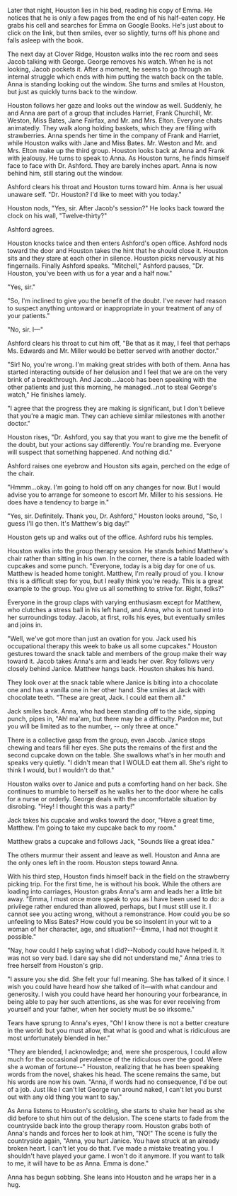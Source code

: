Later that night, Houston lies in his bed, reading his copy of Emma. He notices that he is only a few pages from the end of his half-eaten copy. He grabs his cell and searches for Emma on Google Books. He's just about to click on the link, but then smiles, ever so slightly, turns off his phone and falls asleep with the book.

The next day at Clover Ridge, Houston walks into the rec room and sees Jacob talking with George. George removes his watch. When he is not looking, Jacob pockets it. After a moment, he seems to go through an internal struggle which ends with him putting the watch back on the table. Anna is standing looking out the window. She turns and smiles at Houston, but just as quickly turns back to the window.

Houston follows her gaze and looks out the window as well. Suddenly, he and Anna are part of a group that includes Harriet, Frank Churchill, Mr. Weston, Miss Bates, Jane Fairfax, and Mr. and Mrs. Elton. Everyone chats animatedly. They walk along holding baskets, which they are filling with strawberries. Anna spends her time in the company of Frank and Harriet, while Houston walks with Jane and Miss Bates. Mr. Weston and Mr. and Mrs. Elton make up the third group. Houston looks back at Anna and Frank with jealousy. He turns to speak to Anna. As Houston turns, he finds himself face to face with Dr. Ashford. They are barely inches apart. Anna is now behind him, still staring out the window. 

Ashford clears his throat and Houston turns toward him. Anna is her usual unaware self. "Dr. Houston? I'd like to meet with you today."

Houston nods, "Yes, sir. After Jacob's session?" He looks back toward the clock on his wall, "Twelve-thirty?"

Ashford agrees.

Houston knocks twice and then enters Ashford's open office. Ashford nods toward the door and Houston takes the hint that he should close it. Houston sits and they stare at each other in silence. Houston picks nervously at his fingernails. Finally Ashford speaks. "Mitchell," Ashford pauses, "Dr. Houston, you've been with us for a  year and a half now."

"Yes, sir."

"So, I'm inclined to give you the benefit of the doubt. I've never had reason to suspect anything untoward or inappropriate in your treatment of any of your patients."

"No, sir. I—"

Ashford clears his throat to cut him off, "Be that as it may, I feel that perhaps Ms. Edwards and Mr. Miller would be better served with another doctor."

"Sir! No, you're wrong. I'm making great strides with both of them. Anna has started interacting outside of her delusion and I feel that we are on the very brink of a breakthrough. And Jacob...Jacob has been speaking with the other patients and just this morning, he managed...not to steal George's watch," He finishes lamely.

"I agree that the progress they are making is significant, but I don't believe that you're a magic man. They can achieve similar milestones with another doctor."

Houston rises, "Dr. Ashford, you say that you want to give me the benefit of the doubt, but your actions say differently. You're branding me. Everyone will suspect that something happened. And nothing did."

Ashford raises one eyebrow and Houston sits again, perched on the edge of the chair.

"Hmmm...okay. I'm going to hold off on any changes for now. But I would advise you to arrange for someone to escort Mr. Miller to his sessions. He does have a tendency to barge in."

"Yes, sir. Definitely. Thank you, Dr. Ashford," Houston looks around, "So, I guess I'll go then. It's Matthew's big day!"

Houston gets up and walks out of the office. Ashford rubs his temples.

Houston walks into the group therapy session. He stands behind Matthew's chair rather than sitting in his own. In the corner, there is a table loaded with cupcakes and some punch. "Everyone, today is a big day for one of us. Matthew is headed home tonight. Matthew, I'm really proud of you. I know this is a difficult step for you, but I really think you're ready. This is a great example to the group.  You give us all something to strive for. Right, folks?"

Everyone in the group claps with varying enthusiasm except for Matthew, who clutches a stress ball in his left hand, and Anna, who is not tuned into her surroundings today. Jacob, at first, rolls his eyes, but eventually smiles and joins in.

"Well, we've got more than just an ovation for you. Jack used his occupational therapy this week to bake us all some cupcakes." Houston gestures toward the snack table and members of the group make their way toward it. Jacob takes Anna's arm and leads her over. Roy follows very closely behind Janice. Matthew hangs back. Houston shakes his hand.

They look over at the snack table where Janice is biting into a chocolate one and has a vanilla one in her other hand. She smiles at Jack with chocolate teeth. "These are  great, Jack. I could eat them all."

Jack smiles back. Anna, who had been standing off to the side, sipping punch, pipes in, "Ah! ma'am, but there may be a difficulty. Pardon me, but you will be limited as to the number, -- only three at once."

There is a collective gasp from the group, even Jacob. Janice stops chewing and tears fill her eyes. She puts the remains of the first and the second cupcake down on the table. She swallows what's in her mouth and speaks very quietly. "I didn't mean that I WOULD eat them all. She's right to think I would, but I wouldn't do that."

Houston walks over to Janice and puts a comforting hand on her back. She continues to mumble to herself as he walks her to the door where he calls for a nurse or orderly. George deals with the uncomfortable situation by disrobing. "Hey! I thought this was a party!"

Jack takes his cupcake and walks toward the door, "Have a great time, Matthew. I'm going to take my cupcake back to my room."

Matthew grabs a cupcake and follows Jack, "Sounds like a great idea."

The others murmur their assent and leave as well. Houston and Anna are the only ones left in the room. Houston steps toward Anna.

With his third step, Houston finds himself back in the field on the strawberry picking trip. For the first time, he is without his book. While the others are loading into carriages, Houston grabs Anna's arm and leads her a little bit away. "Emma, I must  once more speak to you as I have been used to do: a privilege rather endured than allowed, perhaps, but I must still use it. I cannot see you acting wrong, without a remonstrance. How could you be so unfeeling to Miss Bates? How could you be so insolent in your wit to a woman of her character, age, and situation?--Emma, I had not thought it possible."

"Nay, how could I help saying what I did?--Nobody could have helped it. It was not so very bad. I dare say she did not understand me," Anna tries to free herself from Houston's grip.

"I assure you she did. She felt your full meaning. She has talked of it since. I wish you could have heard how she talked of it—with what candour and generosity. I wish you could have heard her honouring your forbearance, in being able to pay her such attentions, as she was for ever receiving from yourself and your father, when her society must be so irksome."

Tears have sprung to Anna's eyes, "Oh! I know there is not a better creature in the world: but you must allow, that what is good and what is ridiculous are most unfortunately blended in her."

"They are blended, I acknowledge; and, were she prosperous, I could allow much for the occasional prevalence of the ridiculous over the good. Were she a woman of fortune--" Houston, realizing that he has been speaking words from the novel, shakes his head. The scene remains the same, but his words are now his own. "Anna, if words had no consequence, I'd be out of a job. Just like I can't let George run around naked, I can't let you burst out with any old thing you want to say."

As Anna listens to Houston's scolding, she starts to shake her head as she did before to shut him out of the delusion. The scene starts to fade from the countryside back into the group therapy room. Houston grabs both of Anna's hands and forces her to look at him, "NO!" The scene is fully the countryside again, "Anna, you hurt Janice. You have struck at an already broken heart. I can't let you do that. I've made a mistake treating you. I shouldn't have played your game. I won't do it anymore. If you want to talk to me, it will have to be as Anna. Emma is done."

Anna has begun sobbing. She leans into Houston and he wraps her in a hug.
